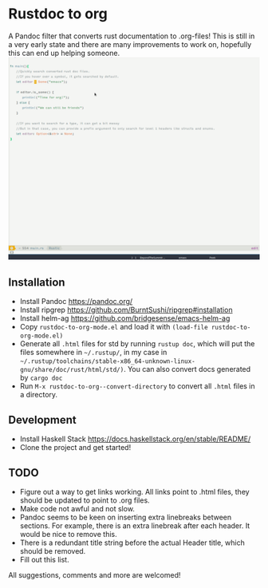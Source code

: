 # Rustdoc to org
A Pandoc filter that converts rust documentation to .org-files! This is still in a very early state and there are many improvements to work on, hopefully this can end up helping someone.
![Demo with helm ag](demo.gif)

## Installation

* Install Pandoc https://pandoc.org/
* Install ripgrep https://github.com/BurntSushi/ripgrep#installation
* Install helm-ag https://github.com/bridgesense/emacs-helm-ag
* Copy `rustdoc-to-org-mode.el` and load it with `(load-file rustdoc-to-org-mode.el)`
* Generate all `.html` files for std by running `rustup doc`, which will put the files somewhere in `~/.rustup/`, in my case in `~/.rustup/toolchains/stable-x86_64-unknown-linux-gnu/share/doc/rust/html/std/)`. You can also convert docs generated by `cargo doc`
* Run `M-x rustdoc-to-org--convert-directory` to convert all `.html` files in a directory.

## Development

* Install Haskell Stack https://docs.haskellstack.org/en/stable/README/
* Clone the project and get started!

## TODO

* Figure out a way to get links working. All links point to .html files, they should be updated to point to .org files.
* Make code not awful and not slow.
* Pandoc seems to be keen on inserting extra linebreaks between sections. For example, there is an extra linebreak after each header. It would be nice to remove this.
* There is a redundant title string before the actual Header title, which should be removed.
* Fill out this list.

All suggestions, comments and more are welcomed!
